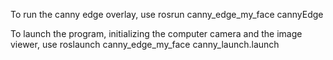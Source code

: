 To run the canny edge overlay, 
use rosrun canny_edge_my_face cannyEdge

To launch the program, initializing the computer camera and the image viewer, 
use roslaunch canny_edge_my_face canny_launch.launch
